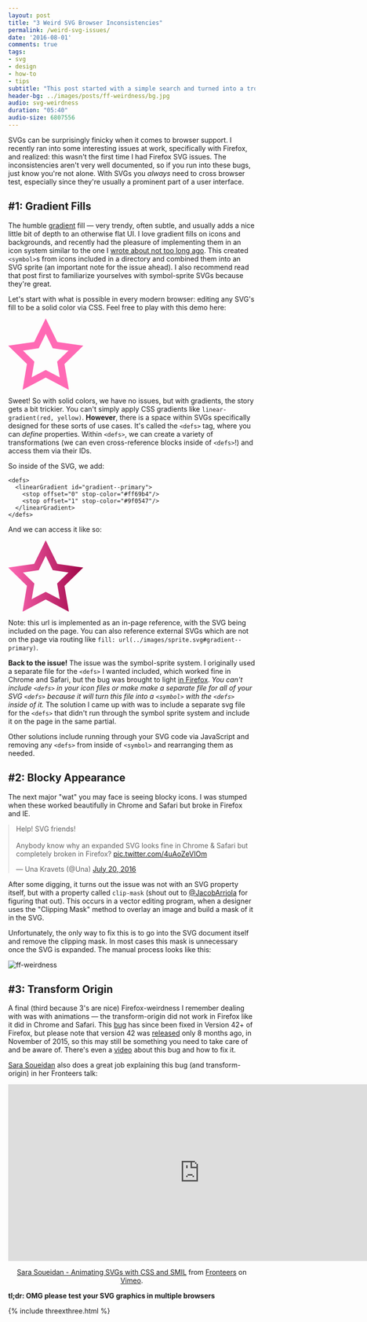 ```yaml
---
layout: post
title: "3 Weird SVG Browser Inconsistencies"
permalink: /weird-svg-issues/
date: '2016-08-01'
comments: true
tags:
- svg
- design
- how-to
- tips
subtitle: "This post started with a simple search and turned into a trove of undocumented knowledge I discovered about finicky cross-browser SVG properties."
header-bg: ../images/posts/ff-weirdness/bg.jpg
audio: svg-weirdness
duration: "05:40"
audio-size: 6807556
---
```


SVGs can be surprisingly finicky when it comes to browser support. I recently ran into some interesting issues at work, specifically with Firefox, and realized: this wasn't the first time I had Firefox SVG issues. The inconsistencies aren't very well documented, so if you run into these bugs, just know you're not alone. <a class="twitter-share">With SVGs you *always* need to cross browser test</a>, especially since they're usually a prominent part of a user interface.

## #1: Gradient Fills

The humble [gradient](https://developer.mozilla.org/en-US/docs/Web/SVG/Tutorial/Gradients) fill &mdash; very trendy, often subtle, and usually adds a nice little bit of depth to an otherwise flat UI. I love gradient fills on icons and backgrounds, and recently had the pleasure of implementing them in an icon system similar to the one I [wrote about not too long ago](/svg-icons). This created `<symbol>`s from icons included in a directory and combined them into an SVG sprite (an important note for the issue ahead). I also recommend read that post first to familiarize yourselves with symbol-sprite SVGs because they're great.

Let's start with what is possible in every modern browser: editing any SVG's fill to be a solid color via CSS. Feel free to play with this demo here:

<div class="row">
  <div class="third">
    <svg class="color-me-pink block-center" x="0px" y="0px" width="153px" height="145px" viewBox="0 0 153 145">
    <g>
      <path d="M123.8,145.5l-47.3-24.9l-47.3,24.9l9-52.7L0,55.6l52.9-7.7L76.5,0l23.6,47.9l52.9,7.7l-38.3,37.3L123.8,145.5z
         M76.5,104.9l28.7,15.1L99.7,88l23.2-22.6l-32.1-4.7L76.5,31.6L62.2,60.7l-32.1,4.7L53.3,88l-5.5,31.9L76.5,104.9z"/>
    </g>
    </svg>
  </div>

  <div class="two-third">
<style class="live-code" height: 200px;" contenteditable>
  .color-me-pink {
    fill: #ff69b4;
  }

</style>
  </div>
</div>

Sweet! So with solid colors, we have no issues, but with gradients, the story gets a bit trickier. You can't simply apply CSS gradients like `linear-gradient(red, yellow)`. **However**, there is a space within SVGs specifically designed for these sorts of use cases. It's called the `<defs>` tag, where you can *define* properties. Within `<defs>`, we can create a variety of transformations (we can even cross-reference blocks inside of `<defs>`!) and access them via their IDs.

So inside of the SVG, we add:

```
<defs>
  <linearGradient id="gradient--primary">
    <stop offset="0" stop-color="#ff69b4"/>
    <stop offset="1" stop-color="#9f0547"/>
  </linearGradient>
</defs>
```

And we can access it like so:

<div class="row">
  <div class="third">
    <svg class="color-me-gradient block-center" x="0px" y="0px" width="153px" height="145px" viewBox="0 0 153 145">
    <defs>
      <linearGradient id="gradient--primary">
        <stop offset="0" stop-color="#ff69b4"/>
        <stop offset="1" stop-color="#9f0547"/>
      </linearGradient>
    </defs>
    <g>
      <path d="M123.8,145.5l-47.3-24.9l-47.3,24.9l9-52.7L0,55.6l52.9-7.7L76.5,0l23.6,47.9l52.9,7.7l-38.3,37.3L123.8,145.5z
         M76.5,104.9l28.7,15.1L99.7,88l23.2-22.6l-32.1-4.7L76.5,31.6L62.2,60.7l-32.1,4.7L53.3,88l-5.5,31.9L76.5,104.9z"/>
    </g>
    </svg>
  </div>

  <div class="two-third">
<style class="live-code" height: 200px;" contenteditable>
  .color-me-gradient{
    fill: url(#gradient--primary);
  }

</style>
  </div>
</div>

Note: this url is implemented as an in-page reference, with the SVG being included on the page. You can also reference external SVGs which are not on the page via routing like `fill: url(../images/sprite.svg#gradient--primary)`.

**Back to the issue!** The issue was the symbol-sprite system. I originally used a separate file for the `<defs>` I wanted included, which worked fine in Chrome and Safari, but the bug was brought to light [in Firefox](http://stackoverflow.com/questions/12867704/svg-linear-gradient-does-not-work-in-firefox). *You can't include `<defs>` in your icon files or make make a separate file for all of your SVG `<defs>` because it will turn this file into a `<symbol>` with the `<defs>` inside of it.* The solution I came up with was to include a separate svg file for the `<defs>` that didn't run through the symbol sprite system and include it on the page in the same partial.

Other solutions include running through your SVG code via JavaScript and removing any `<defs>` from inside of `<symbol>` and rearranging them as needed.

## #2: Blocky Appearance

The next major "wat" you may face is seeing blocky icons. I was stumped when these worked beautifully in Chrome and Safari but broke in Firefox and IE.

<style>
  .twitter-tweet {
    margin: 1em auto;
  }
</style>

<blockquote class="twitter-tweet" data-lang="en"><p lang="en" dir="ltr">Help! SVG friends!<br><br>Anybody know why an expanded SVG looks fine in Chrome &amp; Safari but completely broken in Firefox? <a href="https://t.co/4uAoZeVIOm">pic.twitter.com/4uAoZeVIOm</a></p>&mdash; Una Kravets (@Una) <a href="https://twitter.com/Una/status/755614336278671360">July 20, 2016</a></blockquote>
<script async src="//platform.twitter.com/widgets.js" charset="utf-8"></script>

After some digging, it turns out the issue was not with an SVG property itself, but with a property called `clip-mask` (shout out to [@JacobArriola](https://twitter.com/JacobArriola) for figuring that out). This occurs in a vector editing program, when a designer uses the "Clipping Mask" method to overlay an image and build a mask of it in the SVG.

Unfortunately, the only way to fix this is to go into the SVG document itself and remove the clipping mask. In most cases this mask is unnecessary once the SVG is expanded. The manual process looks like this:

![ff-weirdness](../images/posts/ff-weirdness/clipmask.gif)

## #3: Transform Origin

A final (third because 3's are nice) Firefox-weirdness I remember dealing with was with animations &mdash; the transform-origin did not work in Firefox like it did in Chrome and Safari. This [bug](https://bugzilla.mozilla.org/show_bug.cgi?id=923193) has since been fixed in Version 42+ of Firefox, but please note that version 42 was [released](https://www.mozilla.org/en-US/firefox/42.0/releasenotes/) only 8 months ago, in November of 2015, so this may still be something you need to take care of and be aware of. There's even a [video](https://teamtreehouse.com/library/animating-svg-with-css/transitions-and-transforms/transform-origin-in-firefox) about this bug and how to fix it.

[Sara Soueidan](https://sarasoueidan.com/) also does a great job explaining this bug (and transform-origin) in her Fronteers talk:

<iframe src="https://player.vimeo.com/video/110569646" style="margin: 0 auto" width="780" height="360" frameborder="0" webkitallowfullscreen mozallowfullscreen allowfullscreen></iframe>
<p style="text-align:center"><a href="https://vimeo.com/110569646">Sara Soueidan - Animating SVGs with CSS and SMIL</a> from <a href="https://vimeo.com/fronteers">Fronteers</a> on <a href="https://vimeo.com">Vimeo</a>.</p>

**tl;dr: OMG please test your SVG graphics in multiple browsers**

{% include threexthree.html %}